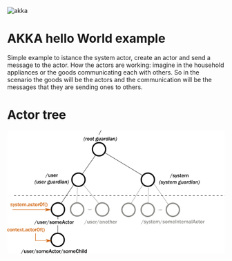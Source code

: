 ![akka](https://upload.wikimedia.org/wikipedia/en/thumb/5/5e/Akka_toolkit_logo.svg/1200px-Akka_toolkit_logo.svg.png)

# AKKA hello World example
Simple example to istance the system actor, create an actor and send a message to the actor.
How the actors are working: imagine in the household appliances or the goods communicating each with others. 
So in the scenario the goods will be the actors and the communication will be the messages that they 
are sending ones to others.    


# Actor tree
![actor top tree](./_media/actor_top_tree.png)